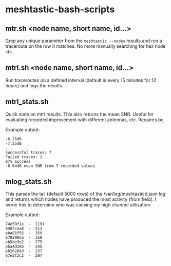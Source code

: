 # meshtastic-bash-scripts

## mtr.sh <node name, short name, id...>
Grep any unique parameter from the `meshtastic --nodes` results and run a traceroute on the row it matches. No more manually searching for hex node ids.

## mtrl.sh <node name, short name, id...>
Run traceroutes on a defined interval (default is every 15 minutes for 12 hours) and logs the results.

## mtrl_stats.sh
Quick stats on mtrl results. This also returns the mean SNR. Useful for evaluating recorded improvement with different antennas, etc. Requires bc

Example output:
```
-6.25dB
-7.25dB
...
Successful traces: 7
Failed traces: 1
87% Success
-6.64dB mean SNR from 7 recorded values
```

## mlog_stats.sh
This parses the tail (default 5000 rows) of the /var/log/meshtasticd.json log and returns which nodes have produced the most activity (from field). I wrote this to determine who was causing my high channel utilization.

Example output:
```
74e59f1e  -  1191
8487cea8  -  513
eba81f55  -  359
6782905a  -  350
eb5de3e2  -  275
eba4d26b  -  245
eb262843  -  237
67e2f2c2  -  207
...
```
